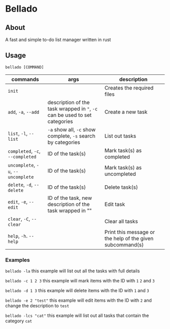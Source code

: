 # Bellado

## About
A fast and simple to-do list manager written in rust

## Usage
`bellado [COMMAND]`

commands | args | description 
---------|------|-------------
`init` | | Creates the required files
`add`, `-a`, `--add` | description of the task wrapped in `"`, `-c` can be used to set categories | Create a new task
`list`, `-l`, `--list` | `-a` show all, `-c` show complete, `-s` search by categories | List out tasks
`completed`, `-c`, `--completed` | ID of the task(s) | Mark task(s) as completed
`uncomplete`, `-u`, `--uncomplete` | ID of the task(s) | Mark task(s) as uncompleted
`delete`, `-d`, `--delete` | ID of the task(s) | Delete task(s)
`edit`, `-e`, `--edit` | ID of the task, new description of the task wrapped in "" | Edit task
`clear`, `-C`, `--clear` | | Clear all tasks
`help`, `-h`. `--help` | | Print this message or the help of the given subcommand(s)

### Examples

`bellado -la` this example will list out all the tasks with full details

`bellado -c 1 2 3` this example will mark items with the ID with `1` `2` and `3`

`bellado -d 1 3` this example will delete items with the ID with `1` and `3`

`bellado -e 2 "test"` this example will edit items with the ID with `2` and change the description to `test`

`bellado -lcs "cat"` this example will list out all tasks that contain the category `cat`
